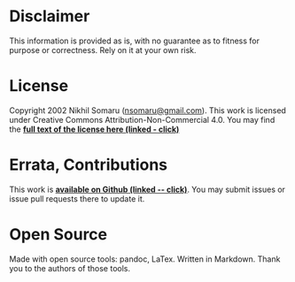 # Disclaimer
This information is provided as is, with no guarantee as to fitness for
purpose or correctness. Rely on it at your own risk.


# License
Copyright 2002 Nikhil Somaru (nsomaru@gmail.com).
This work is licensed under Creative Commons Attribution-Non-Commercial 4.0.
You may find the [__full text of the license here (linked - click)__](https://creativecommons.org/licenses/by-nc-sa/4.0/legalcode)


# Errata, Contributions
This work is [__available on Github (linked -- click)__](https://github.com/nsomaru/laws2pr). You may
submit issues or issue pull requests there to update it.


# Open Source
Made with open source tools: pandoc, LaTex. Written in Markdown. Thank you to
the authors of those tools.
